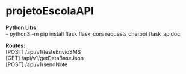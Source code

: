 # projetoEscolaAPI

<b>Python Libs:</b><br>
    - python3 -m pip install flask flask_cors requests cheroot flask_apidoc

<b>Routes:</b><br>
    [POST] /api/v1/testeEnvioSMS<br>
    [GET] /api/v1/getDataBaseJson<br>
    [POST] /api/v1/sendNote
